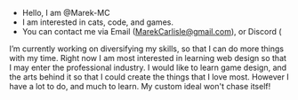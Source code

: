 - Hello, I am @Marek-MC
- I am interested in cats, code, and games. 
- You can contact me via Email (MarekCarlisle@gmail.com), or Discord (

I’m currently working on diversifying my skills, so that I can do more things with my time.
Right now I am most interested in learning web design so that I may enter the professional industry.
I would like to learn game design, and the arts behind it so that I could create the things that I love most.
However I have a lot to do, and much to learn. My custom ideal won't chase itself!

<!---
Marek-MC/Marek-MC is a ✨ special ✨ repository because its `README.md` (this file) appears on your GitHub profile.
You can click the Preview link to take a look at your changes.
--->
